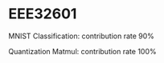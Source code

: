 # EEE32601

MNIST Classification: contribution rate 90%

Quantization Matmul: contribution rate 100%